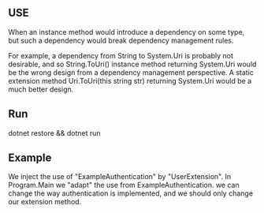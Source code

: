## USE
When an instance method would introduce a dependency on some type, but such a dependency would break dependency management rules. 

For example, a dependency from String to System.Uri is probably not desirable, and so String.ToUri() instance method returning System.Uri would be the wrong design from a dependency management perspective. A static extension method Uri.ToUri(this string str) returning System.Uri would be a much better design.

## Run
dotnet restore && dotnet run

## Example
We inject the use of "ExampleAuthentication" by "UserExtension".
In Program.Main we "adapt" the use from ExampleAuthentication. 
we can change the way authentication is implemented, and we should only change our extension method.